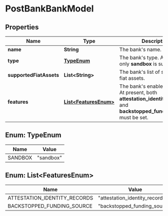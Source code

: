 

# PostBankBankModel


## Properties

Name | Type | Description | Notes
------------ | ------------- | ------------- | -------------
**name** | **String** | The bank&#39;s name. | 
**type** | [**TypeEnum**](#TypeEnum) | The bank&#39;s type. At present, only **sandbox** is supported. | 
**supportedFiatAssets** | **List&lt;String&gt;** | The bank&#39;s list of supported fiat assets. | 
**features** | [**List&lt;FeaturesEnum&gt;**](#List&lt;FeaturesEnum&gt;) | The bank&#39;s enabled features. At present, both **attestation_identity_records** and **backstopped_funding_source** must be set. | 



## Enum: TypeEnum

Name | Value
---- | -----
SANDBOX | &quot;sandbox&quot;



## Enum: List&lt;FeaturesEnum&gt;

Name | Value
---- | -----
ATTESTATION_IDENTITY_RECORDS | &quot;attestation_identity_records&quot;
BACKSTOPPED_FUNDING_SOURCE | &quot;backstopped_funding_source&quot;



